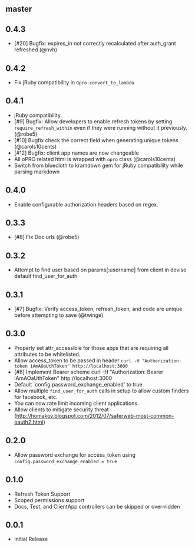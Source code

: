 ## master

## 0.4.3
- [#20] Bugfix: expires_in not correctly recalculated after auth_grant refreshed (@nvh)

## 0.4.2
- Fix jRuby compatibility in `Opro.convert_to_lambda`

## 0.4.1

- jRuby compatibility
- [#9] Bugfix: Allow developers to enable refresh tokens by setting `require_refresh_within` even if they were running without it previously. (@robe5)
- [#10] Bugfix check the correct field when generating unique tokens (@carols10cents)
- [#12] Bugfix: client app names are now changeable
- All oPRO related html is wrapped with `opro` class (@carols10cents)
- Switch from bluecloth to kramdown gem for jRuby compatibility while parsing markdown


## 0.4.0

- Enable configurable authorization headers based on regex.

## 0.3.3

- [#8] Fix Doc urls (@robe5)

## 0.3.2

- Attempt to find user based on params[:username] from client in devise default find_user_for_auth

## 0.3.1

- [#7] Bugfix: Verify access_token, refresh_token, and code are unique before attempting to save (@twinge)

## 0.3.0

- Properly set attr_accessible for those apps that are requiring all attributes to be whitelisted.
- Allow access_token to be passed in header `curl -H "Authorization: token iAmAOaUthToken" http://localhost:3000`
- [#6] Implement Bearer scheme curl -H "Authorization: Bearer iAmAOaUthToken" http://localhost:3000
- Default `config.password_exchange_enabled' to true
- Allow multiple `find_user_for_auth` calls in setup to allow custom finders for facebook, etc.
- You can now rate limit incoming client applications.
- Allow clients to mitigate security threat (http://homakov.blogspot.com/2012/07/saferweb-most-common-oauth2.html)

## 0.2.0

- Allow password exchange for access_token using `config.password_exchange_enabled = true`

## 0.1.0

- Refresh Token Support
- Scoped permissions support
- Docs, Test, and ClientApp controllers can be skipped or over-ridden

## 0.0.1

- Initial Release